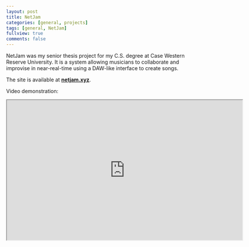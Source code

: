 ```yaml
---
layout: post
title: NetJam
categories: [general, projects]
tags: [general, NetJam]
fullview: true
comments: false
---
```


NetJam was my senior thesis project for my C.S. degree at Case Western Reserve University. It is a system allowing musicians to collaborate and improvise in near-real-time using a DAW-like interface to create songs.

The site is available at **[netjam.xyz](https://netjam.xyz)**.


Video demonstration:

<div class="embed-responsive embed-responsive-16by9">
    <iframe class="embed-responsive-item" src="https://drive.google.com/file/d/0B6CcGpK3K42oeDZnczQxUDB3cVE/preview" height="380" width="640"></iframe>
</div>
